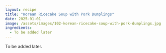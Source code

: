 ```yaml
---
layout: recipe
title: "Korean Ricecake Soup with Pork Dumplings"
date: 2025-01-01
image: /assets/images/102-korean-ricecake-soup-with-pork-dumplings.jpg
ingredients:
  - To be added later
---
```



To be added later.